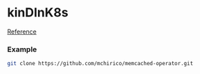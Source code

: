 # kinDInK8s

[Reference](https://d2iq.com/blog/running-kind-inside-a-kubernetes-cluster-for-continuous-integration)


### Example

```bash
git clone https://github.com/mchirico/memcached-operator.git
```
